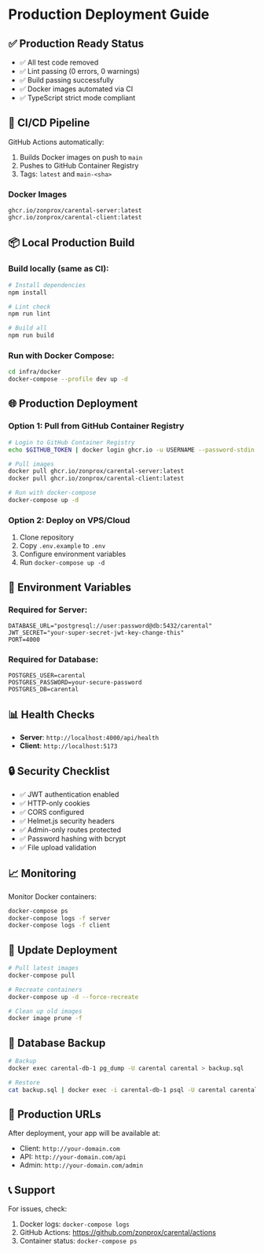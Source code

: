 # Production Deployment Guide

## ✅ Production Ready Status

- ✅ All test code removed
- ✅ Lint passing (0 errors, 0 warnings)
- ✅ Build passing successfully
- ✅ Docker images automated via CI
- ✅ TypeScript strict mode compliant

## 🚀 CI/CD Pipeline

GitHub Actions automatically:
1. Builds Docker images on push to `main`
2. Pushes to GitHub Container Registry
3. Tags: `latest` and `main-<sha>`

### Docker Images

```
ghcr.io/zonprox/carental-server:latest
ghcr.io/zonprox/carental-client:latest
```

## 📦 Local Production Build

### Build locally (same as CI):

```bash
# Install dependencies
npm install

# Lint check
npm run lint

# Build all
npm run build
```

### Run with Docker Compose:

```bash
cd infra/docker
docker-compose --profile dev up -d
```

## 🌐 Production Deployment

### Option 1: Pull from GitHub Container Registry

```bash
# Login to GitHub Container Registry
echo $GITHUB_TOKEN | docker login ghcr.io -u USERNAME --password-stdin

# Pull images
docker pull ghcr.io/zonprox/carental-server:latest
docker pull ghcr.io/zonprox/carental-client:latest

# Run with docker-compose
docker-compose up -d
```

### Option 2: Deploy on VPS/Cloud

1. Clone repository
2. Copy `.env.example` to `.env`
3. Configure environment variables
4. Run `docker-compose up -d`

## 🔧 Environment Variables

### Required for Server:

```env
DATABASE_URL="postgresql://user:password@db:5432/carental"
JWT_SECRET="your-super-secret-jwt-key-change-this"
PORT=4000
```

### Required for Database:

```env
POSTGRES_USER=carental
POSTGRES_PASSWORD=your-secure-password
POSTGRES_DB=carental
```

## 📊 Health Checks

- **Server**: `http://localhost:4000/api/health`
- **Client**: `http://localhost:5173`

## 🔒 Security Checklist

- ✅ JWT authentication enabled
- ✅ HTTP-only cookies
- ✅ CORS configured
- ✅ Helmet.js security headers
- ✅ Admin-only routes protected
- ✅ Password hashing with bcrypt
- ✅ File upload validation

## 📈 Monitoring

Monitor Docker containers:

```bash
docker-compose ps
docker-compose logs -f server
docker-compose logs -f client
```

## 🔄 Update Deployment

```bash
# Pull latest images
docker-compose pull

# Recreate containers
docker-compose up -d --force-recreate

# Clean up old images
docker image prune -f
```

## 💾 Database Backup

```bash
# Backup
docker exec carental-db-1 pg_dump -U carental carental > backup.sql

# Restore
cat backup.sql | docker exec -i carental-db-1 psql -U carental carental
```

## 🎯 Production URLs

After deployment, your app will be available at:
- Client: `http://your-domain.com`
- API: `http://your-domain.com/api`
- Admin: `http://your-domain.com/admin`

## 📞 Support

For issues, check:
1. Docker logs: `docker-compose logs`
2. GitHub Actions: https://github.com/zonprox/carental/actions
3. Container status: `docker-compose ps`
